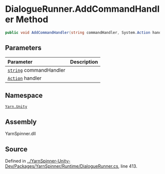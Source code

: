 # DialogueRunner.AddCommandHandler Method


```csharp
public void AddCommandHandler(string commandHandler, System.Action handler)
```

## Parameters
|Parameter|Description|
|:---|:---|
|[`string`](https://docs.microsoft.com/dotnet/api/System.String) commandHandler||
|[`Action`](https://docs.microsoft.com/dotnet/api/System.Action) handler||


## Namespace
[`Yarn.Unity`](/api/csharp/yarn.unity/README.md)

## Assembly
YarnSpinner.dll

## Source
Defined in [../YarnSpinner-Unity-Dev/Packages/YarnSpinner/Runtime/DialogueRunner.cs](https://github.com/YarnSpinnerTool/YarnSpinner-Unity//blob/develop/Runtime/DialogueRunner.cs#L413), line 413.
